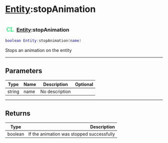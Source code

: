 # [Entity](../entity/README.md):stopAnimation

### <img src="../../.gitbook/assets/client.png" width="32" height="32" /> [Entity](../entity/README.md):stopAnimation

```lua
boolean Entity:stopAnimation(name)
```

Stops an animation on the entity<br>

-----------------
## Parameters

| Type   | Name | Description | Optional |
| ------ | ---- | ----------- | -------: |
| string | name | No description |  |

-----------------
## Returns

| Type   | Description |
| ------ | ----------: |
| boolean | If the animation was stopped successfully |
